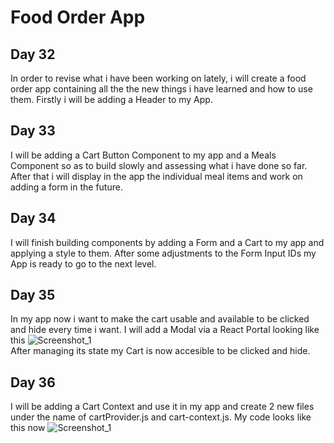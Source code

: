 # Food Order App  
## Day 32  
In order to revise what i have been working on lately, i will create a food order app containing all the the new things i have learned and how to use them. Firstly i will be adding a Header to my App.  
## Day 33  
I will be adding a Cart Button Component to my app and a Meals Component so as to build slowly and assessing what i have done so far. After that i will display in the app the individual meal items and work on adding a form in the future.  
## Day 34  
I will finish building components by adding a Form and a Cart to my app and applying a style to them. After some adjustments to the Form Input IDs my App is ready to go to the next level.  
## Day 35  
In my app now i want to make the cart usable and available to be clicked and hide every time i want. I will add a Modal via a React Portal looking like this ![Screenshot_1](https://user-images.githubusercontent.com/90603989/174860007-01de511f-eac0-4d0e-a6a7-ac6f267d5d05.png)  
After managing its state my Cart is now accesible to be clicked and hide.  
## Day 36  
I will be adding a Cart Context and use it in my app and create 2 new files under the name of cartProvider.js and cart-context.js. My code looks like this now ![Screenshot_1](https://user-images.githubusercontent.com/90603989/175091311-162d7d7d-4500-4c15-bfb1-ca2f482eea94.png)
